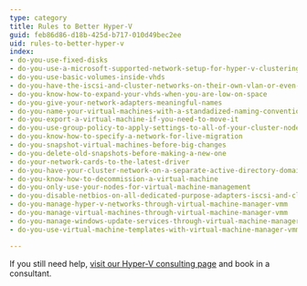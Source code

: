 ```yaml
---
type: category
title: Rules to Better Hyper-V
guid: feb86d86-d18b-425d-b717-010d49bec2ee
uid: rules-to-better-hyper-v
index:
- do-you-use-fixed-disks
- do-you-use-a-microsoft-supported-network-setup-for-hyper-v-clustering
- do-you-use-basic-volumes-inside-vhds
- do-you-have-the-iscsi-and-cluster-networks-on-their-own-vlan-or-even-better-their-own-switch
- do-you-know-how-to-expand-your-vhds-when-you-are-low-on-space
- do-you-give-your-network-adapters-meaningful-names
- do-you-name-your-virtual-machines-with-a-standadized-naming-convention
- do-you-export-a-virtual-machine-if-you-need-to-move-it
- do-you-use-group-policy-to-apply-settings-to-all-of-your-cluster-nodes
- do-you-know-how-to-specify-a-network-for-live-migration
- do-you-snapshot-virtual-machines-before-big-changes
- do-you-delete-old-snapshots-before-making-a-new-one
- do-your-network-cards-to-the-latest-driver
- do-you-have-your-cluster-network-on-a-separate-active-directory-domain
- do-you-know-how-to-decommission-a-virtual-machine
- do-you-only-use-your-nodes-for-virtual-machine-management
- do-you-disable-netbios-on-all-dedicated-purpose-adapters-iscsi-and-cluster-communications
- do-you-manage-hyper-v-networks-through-virtual-machine-manager-vmm
- do-you-manage-virtual-machines-through-virtual-machine-manager-vmm
- do-you-manage-windows-update-services-through-virtual-machine-manager-vmm
- do-you-use-virtual-machine-templates-with-virtual-machine-manager-vmm

---
```

If you still need help, [visit our Hyper-V consulting page](https&#58;//www.ssw.com.au/ssw/Consulting/Hyper-V.aspx) and book in a consultant.

